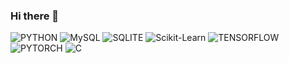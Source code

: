 ### Hi there 👋

<!--
**choizz-201810817/choizz-201810817** is a ✨ _special_ ✨ repository because its `README.md` (this file) appears on your GitHub profile.

Here are some ideas to get you started:

- 🔭 I’m currently working on ...
- 🌱 I’m currently learning ...
- 👯 I’m looking to collaborate on ...
- 🤔 I’m looking for help with ...
- 💬 Ask me about ...
- 📫 How to reach me: ...
- 😄 Pronouns: ...
- ⚡ Fun fact: ...
-->


![PYTHON](https://img.shields.io/badge/-Python-3776AB?style=flat&logo=Python&logoColor=white)
![MySQL](https://img.shields.io/badge/-MySQL-4479A1?style=flat&logo=MySQL&logoColor=white)
![SQLITE](https://img.shields.io/badge/-SQLite-003B57?style=flat&logo=SQLite&logoColor=white)
![Scikit-Learn](https://img.shields.io/badge/-Scikit_Llearn-F7931E?style=flat&logo=scikit-learn&logoColor=white)
![TENSORFLOW](https://img.shields.io/badge/-TensorFlow-FF6F00?style=flat&logo=Tensorflow&logoColor=white)
![PYTORCH](https://img.shields.io/badge/-PyTorch-EE4C2C?style=flat&logo=PyTorch&logoColor=white)
![C](https://img.shields.io/badge/-C-A8B9CC?style=flat&logo=C&logoColor=white)


